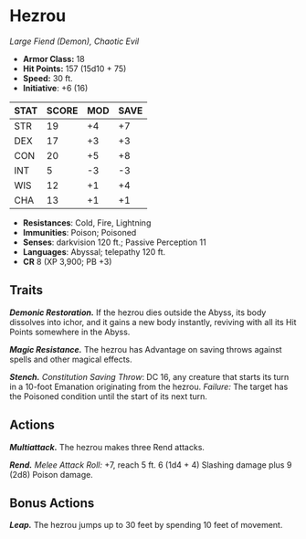 # Hezrou

*Large Fiend (Demon), Chaotic Evil*

- **Armor Class:** 18
- **Hit Points:** 157 (15d10 + 75)
- **Speed:** 30 ft.
- **Initiative**: +6 (16)

|STAT|SCORE|MOD|SAVE|
| --- | --- | --- | ---- |
| STR | 19 | +4 | +7 |
| DEX | 17 | +3 | +3 |
| CON | 20 | +5 | +8 |
| INT | 5 | -3 | -3 |
| WIS | 12 | +1 | +4 |
| CHA | 13 | +1 | +1 |

- **Resistances**: Cold, Fire, Lightning
- **Immunities**: Poison; Poisoned
- **Senses**: darkvision 120 ft.; Passive Perception 11
- **Languages**: Abyssal; telepathy 120 ft.
- **CR** 8 (XP 3,900; PB +3)

## Traits

***Demonic Restoration.*** If the hezrou dies outside the Abyss, its body dissolves into ichor, and it gains a new body instantly, reviving with all its Hit Points somewhere in the Abyss.

***Magic Resistance.*** The hezrou has Advantage on saving throws against spells and other magical effects.

***Stench.*** *Constitution Saving Throw*: DC 16, any creature that starts its turn in a 10-foot Emanation originating from the hezrou. *Failure:*  The target has the Poisoned condition until the start of its next turn.


## Actions

***Multiattack.*** The hezrou makes three Rend attacks.

***Rend.*** *Melee Attack Roll:* +7, reach 5 ft. 6 (1d4 + 4) Slashing damage plus 9 (2d8) Poison damage.


## Bonus Actions

***Leap.*** The hezrou jumps up to 30 feet by spending 10 feet of movement.

